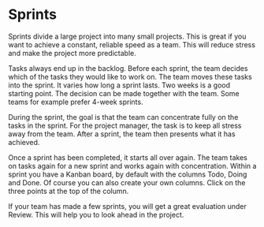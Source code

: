 # Sprints

Sprints divide a large project into many small projects. This is great if you want to achieve a constant, reliable speed as a team. This will reduce stress and make the project more predictable.

Tasks always end up in the backlog. Before each sprint, the team decides which of the tasks they would like to work on. The team moves these tasks into the sprint. It varies how long a sprint lasts. Two weeks is a good starting point. The decision can be made together with the team. Some teams for example prefer 4-week sprints.

During the sprint, the goal is that the team can concentrate fully on the tasks in the sprint. For the project manager, the task is to keep all stress away from the team. After a sprint, the team then presents what it has achieved.

Once a sprint has been completed, it starts all over again. The team takes on tasks again for a new sprint and works again with concentration. Within a sprint you have a Kanban board, by default with the columns Todo, Doing and Done. Of course you can also create your own columns. Click on the three points at the top of the column.

If your team has made a few sprints, you will get a great evaluation under Review. This will help you to look ahead in the project.
